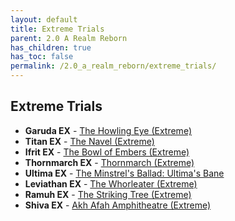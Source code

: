 ```yaml
---
layout: default
title: Extreme Trials
parent: 2.0 A Realm Reborn
has_children: true
has_toc: false
permalink: /2.0_a_realm_reborn/extreme_trials/
---
```


## Extreme Trials

- **Garuda EX** - [The Howling Eye (Extreme)](garuda/README.md)
- **Titan EX** - [The Navel (Extreme)](titan/README.md)
- **Ifrit EX** - [The Bowl of Embers (Extreme)](ifrit/README.md)
- **Thornmarch EX** - [Thornmarch (Extreme)](thornmarch/README.md)
- **Ultima EX** - [The Minstrel's Ballad: Ultima's Bane](ultima_weapon/README.md)
- **Leviathan EX** - [The Whorleater (Extreme)](leviathan/README.md)
- **Ramuh EX** - [The Striking Tree (Extreme)](ramuh/README.md)
- **Shiva EX** - [Akh Afah Amphitheatre (Extreme)](shiva/README.md)
